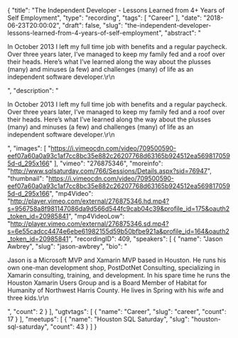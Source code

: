 {
  "title": "The Independent Developer - Lessons Learned from 4+ Years of Self Employment",
  "type": "recording",
  "tags": [
    "Career"
  ],
  "date": "2018-06-23T20:00:02",
  "draft": false,
  "slug": "the-independent-developer-lessons-learned-from-4-years-of-self-employment",
  "abstract": "<p>In October 2013 I left my full time job with benefits and a regular paycheck. Over three years later, I’ve managed to keep my family fed and a roof over their heads. Here’s what I’ve learned along the way about the plusses (many) and minuses (a few) and challenges (many) of life as an independent software developer.\r\n</p>",
  "description": "<p>In October 2013 I left my full time job with benefits and a regular paycheck. Over three years later, I’ve managed to keep my family fed and a roof over their heads. Here’s what I’ve learned along the way about the plusses (many) and minuses (a few) and challenges (many) of life as an independent software developer.\r\n</p>",
  "images": [
    "https://i.vimeocdn.com/video/709500590-eef07a60a0a93c1af7cc8bc35e882c26207768d63165b924512ea5698170595d-d_295x166"
  ],
  "vimeo": "276875346",
  "moreinfo": "http://www.sqlsaturday.com/766/Sessions/Details.aspx?sid=76947",
  "thumbnail": "https://i.vimeocdn.com/video/709500590-eef07a60a0a93c1af7cc8bc35e882c26207768d63165b924512ea5698170595d-d_295x166",
  "mp4Video": "http://player.vimeo.com/external/276875346.hd.mp4?s=956758a8f981147086da9d566d544fc9cab04c39&profile_id=175&oauth2_token_id=20985841",
  "mp4VideoLow": "http://player.vimeo.com/external/276875346.sd.mp4?s=6e55cadcc4474e6ebe61982155d59b50bfbe921a&profile_id=164&oauth2_token_id=20985841",
  "recordingID": 409,
  "speakers": [
    {
      "name": "Jason Awbrey",
      "slug": "jason-awbrey",
      "bio": "<p>Jason is a Microsoft MVP and Xamarin MVP based in Houston. He runs his own one-man development shop, PostDotNet Consulting, specializing in Xamarin consulting, training, and development. In his spare time he runs the Houston Xamarin Users Group and is a Board Member of Habitat for Humanity of Northwest Harris County. He lives in Spring with his wife and three kids.\r\n</p>",
      "count": 2
    }
  ],
  "ugtvtags": [
    {
      "name": "Career",
      "slug": "career",
      "count": 17
    }
  ],
  "meetups": [
    {
      "name": "Houston SQL Saturday",
      "slug": "houston-sql-saturday",
      "count": 43
    }
  ]
}